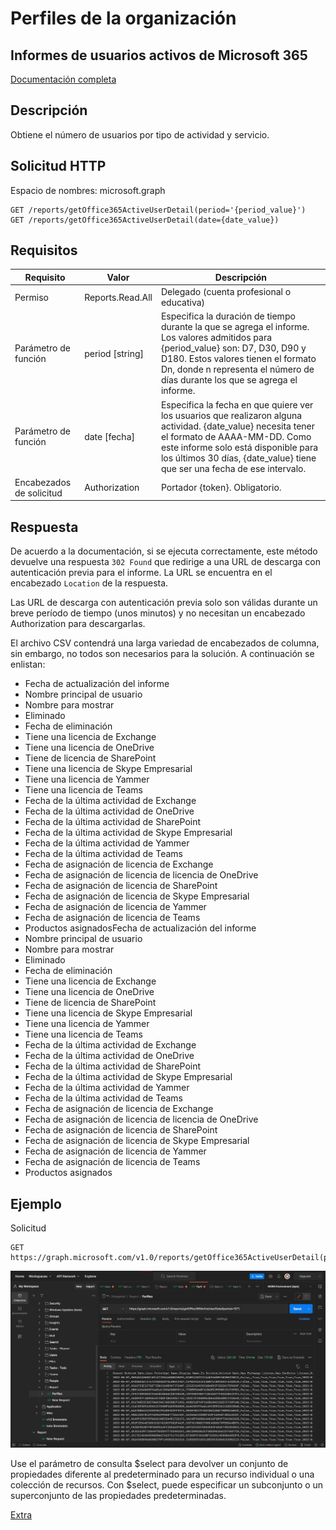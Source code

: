 # Perfiles de la organización 

## Informes de usuarios activos de Microsoft 365 
[Documentación completa](https://learn.microsoft.com/es-es/graph/api/reportroot-getoffice365activeuserdetail?view=graph-rest-1.0)
## Descripción

Obtiene el número de usuarios por tipo de actividad y servicio.

## Solicitud HTTP
Espacio de nombres: microsoft.graph

```
GET /reports/getOffice365ActiveUserDetail(period='{period_value}')
GET /reports/getOffice365ActiveUserDetail(date={date_value})
```
## Requisitos

| Requisito  | Valor | Descripción |
| -----------| ----- | ----------- |
| Permiso |  Reports.Read.All | Delegado (cuenta profesional o educativa) |
| Parámetro de función  | period [string]   |  Especifica la duración de tiempo durante la que se agrega el informe. Los valores admitidos para {period_value} son: D7, D30, D90 y D180. Estos valores tienen el formato Dn, donde n representa el número de días durante los que se agrega el informe.   |
| Parámetro de función | date [fecha] | Especifica la fecha en que quiere ver los usuarios que realizaron alguna actividad. {date_value} necesita tener el formato de AAAA-MM-DD. Como este informe solo está disponible para los últimos 30 días, {date_value} tiene que ser una fecha de ese intervalo. |
| Encabezados de solicitud | Authorization | Portador {token}. Obligatorio. | 
	
## Respuesta

De acuerdo a la documentación, si se ejecuta correctamente, este método devuelve una respuesta `302 Found` que redirige a una URL de descarga con autenticación previa para el informe. La URL se encuentra en el encabezado `Location` de la respuesta.

Las URL de descarga con autenticación previa solo son válidas durante un breve período de tiempo (unos minutos) y no necesitan un encabezado Authorization para descargarlas.

El archivo CSV contendrá una larga variedad de encabezados de columna, sin embargo, no todos son necesarios para la solución. A continuación se enlistan:  

 + Fecha de actualización del informe
 + Nombre principal de usuario
 + Nombre para mostrar
 + Eliminado
 + Fecha de eliminación
 + Tiene una licencia de Exchange
 + Tiene una licencia de OneDrive
 + Tiene de licencia de SharePoint
 + Tiene una licencia de Skype Empresarial
 + Tiene una licencia de Yammer
 + Tiene una licencia de Teams
 + Fecha de la última actividad de Exchange
 + Fecha de la última actividad de OneDrive
 + Fecha de la última actividad de SharePoint
 + Fecha de la última actividad de Skype Empresarial
 + Fecha de la última actividad de Yammer
 + Fecha de la última actividad de Teams
 + Fecha de asignación de licencia de Exchange
 + Fecha de asignación de licencia de licencia de OneDrive
 + Fecha de asignación de licencia de SharePoint
 + Fecha de asignación de licencia de Skype Empresarial
 + Fecha de asignación de licencia de Yammer
 + Fecha de asignación de licencia de Teams
 + Productos asignadosFecha de actualización del informe
 + Nombre principal de usuario
 + Nombre para mostrar
 + Eliminado
 + Fecha de eliminación
 + Tiene una licencia de Exchange
 + Tiene una licencia de OneDrive
 + Tiene de licencia de SharePoint
 + Tiene una licencia de Skype Empresarial
 + Tiene una licencia de Yammer
 + Tiene una licencia de Teams
 + Fecha de la última actividad de Exchange
 + Fecha de la última actividad de OneDrive
 + Fecha de la última actividad de SharePoint
 + Fecha de la última actividad de Skype Empresarial
 + Fecha de la última actividad de Yammer
 + Fecha de la última actividad de Teams
 + Fecha de asignación de licencia de Exchange
 + Fecha de asignación de licencia de licencia de OneDrive
 + Fecha de asignación de licencia de SharePoint
 + Fecha de asignación de licencia de Skype Empresarial
 + Fecha de asignación de licencia de Yammer
 + Fecha de asignación de licencia de Teams
 + Productos asignados

## Ejemplo 

Solicitud

```
GET https://graph.microsoft.com/v1.0/reports/getOffice365ActiveUserDetail(period='D7') 
```

![Grap Explorer con solicitud de perfiles activos](../../images/PerfilE.png)


Use el parámetro de consulta $select para devolver un conjunto de propiedades diferente al predeterminado para un recurso individual o una colección de recursos. Con $select, puede especificar un subconjunto o un superconjunto de las propiedades predeterminadas.



[Extra](https://learn.microsoft.com/es-es/graph/api/calendar-getschedule?view=graph-rest-1.0&tabs=http)